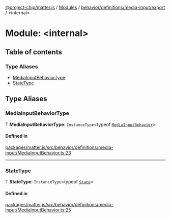 [@project-chip/matter.js](../README.md) / [Modules](../modules.md) / [behavior/definitions/media-input/export](behavior_definitions_media_input_export.md) / \<internal\>

# Module: \<internal\>

## Table of contents

### Type Aliases

- [MediaInputBehaviorType](behavior_definitions_media_input_export._internal_.md#mediainputbehaviortype)
- [StateType](behavior_definitions_media_input_export._internal_.md#statetype)

## Type Aliases

### MediaInputBehaviorType

Ƭ **MediaInputBehaviorType**: `InstanceType`\<typeof [`MediaInputBehavior`](behavior_definitions_media_input_export.md#mediainputbehavior)\>

#### Defined in

[packages/matter.js/src/behavior/definitions/media-input/MediaInputBehavior.ts:23](https://github.com/project-chip/matter.js/blob/558e12c94a201592c28c7bc0743705360b3e5ca6/packages/matter.js/src/behavior/definitions/media-input/MediaInputBehavior.ts#L23)

___

### StateType

Ƭ **StateType**: `InstanceType`\<typeof [`State`](../classes/behavior_definitions_media_input_export.MediaInputServer.md#state-1)\>

#### Defined in

[packages/matter.js/src/behavior/definitions/media-input/MediaInputBehavior.ts:25](https://github.com/project-chip/matter.js/blob/558e12c94a201592c28c7bc0743705360b3e5ca6/packages/matter.js/src/behavior/definitions/media-input/MediaInputBehavior.ts#L25)
